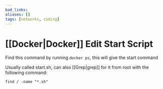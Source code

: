 ```yaml
---
bad_links: 
aliases: []
tags: [networks, coding]
---
```

# [[Docker|Docker]] Edit Start Script

Find this command by running `docker ps`, this will give the start command

Usually called start.sh, can also [[Grep|grep]] for it from root with the following command:
```
find / -name "*.sh"
```